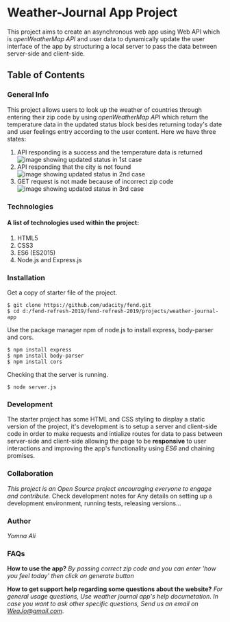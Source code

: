 # Weather-Journal App Project

This project aims to create an asynchronous web app using Web API which is *openWeatherMap API* and user data to dynamically update the user interface of the app by structuring a local server to pass the data between server-side and client-side.

## Table of Contents

### General Info

This project allows users to look up the weather of countries through entering their zip code by using *openWeatherMap API* which return the temperature data in the updated status block besides returning today's date and user feelings entry according to the user content.
Here we have three states:
1. API responding is a success and the temperature data is returned
![image showing updated status in 1st case](sources/first.png)
2. API responding that the city is not found
![image showing updated status in 2nd case](sources/second.png)
3. GET request is not made because of incorrect zip code
![image showing updated status in 3rd case](sources/third.png)

### Technologies

#### A list of technologies used within the project:

1. HTML5
2. CSS3
3. ES6 (ES2015)
4. Node.js and Express.js

### Installation

Get a copy of starter file of the project.
```
$ git clone https://github.com/udacity/fend.git
$ cd d:/fend-refresh-2019/fend-refresh-2019/projects/weather-journal-app
```

Use the package manager npm of node.js to install express, body-parser and cors.
```
$ npm install express
$ npm install body-parser
$ npm install cors
```
Checking that the server is running.
```
$ node server.js
```

### Development

The starter project has some HTML and CSS styling to display a static version of the project, it's development is to setup a server and client-side code in order to make requests and intialize routes for data to pass between server-side and client-side allowing the page to be **responsive** to user interactions and improving the app's functionality using *ES6* and chaining promises.

### Collaboration

*This project is an Open Source project encouraging everyone to engage and contribute.*
Check development notes for Any details on setting up a development environment, running tests, releasing versions...

### Author

*Yomna Ali*

### FAQs

**How to use the app?**
*By passing correct zip code and you can enter 'how you feel today' then click on generate button*

**How to get support help regarding some questions about the website?**
*For general usage questions, Use weather journal app's help documetation*.
*In case you want to ask other specific questions, Send us an email on WeaJo@gmail.com*.